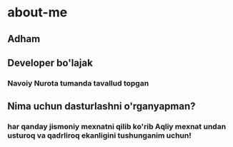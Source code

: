 # about-me

## Adham 
## Developer bo'lajak
### Navoiy Nurota tumanda tavallud topgan
## Nima uchun dasturlashni o'rganyapman?
### har qanday jismoniy mexnatni qilib ko'rib Aqliy mexnat undan usturoq va qadrliroq ekanligini tushunganim uchun!
